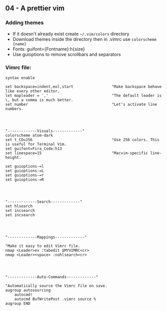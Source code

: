 ## 04 - A prettier vim

### Adding themes

- If it doesn't already exist create `~/.vim/colors` directory
- Download themes inside the directory then in .vimrc use `colorscheme {name}`
- Fonts: guifont={Fontname}:h{size}
- Use guioptions to remove scrollbars and separators

### Vimrc file:

```
syntax enable

set backspace=indent,eol,start                 "Make backspace behave like every other editor.
let mapleader = ','                            "The default leader is \, but a comma is much better.
set number                                     "Let's activate line numbers.




"-------------Visuals-------------"
colorscheme atom-dark
set t_CO=256                                   "Use 256 colors. This is useful for Terminal Vim.
set guifont=Fira_Code:h13
set linespace=15                               "Macvim-specific line-height.

set guioptions-=l
set guioptions-=L
set guioptions-=r
set guioptions-=R




"-------------Search-------------"
set hlsearch
set incsearch
set incsearch




"-------------Mappings-------------"

"Make it easy to edit Vimrc file.
nmap <Leader>ev :tabedit $MYVIMRC<cr>
nmap <Leader><space> :nohlsearch<cr>




"-------------Auto-Commands-------------"

"Automatically source the Vimrc file on save.
augroup autosourcing
	autocmd!
	autocmd BufWritePost .vimrc source %
augroup END
```
